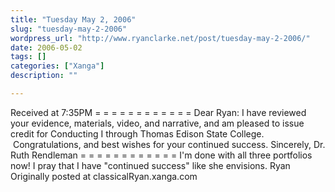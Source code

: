 ```yaml
---
title: "Tuesday May 2, 2006"
slug: "tuesday-may-2-2006"
wordpress_url: "http://www.ryanclarke.net/post/tuesday-may-2-2006/"
date: 2006-05-02
tags: []
categories: ["Xanga"]
description: ""

---
```


Received at 7:35PM
= = = = = = = = = = = =
Dear Ryan:
I have reviewed your evidence, materials, video, and narrative, and am pleased to issue credit for Conducting I through Thomas Edison State College.  Congratulations, and best wishes for your continued success.
Sincerely,
Dr. Ruth Rendleman
= = = = = = = = = = = =
I'm done with all three portfolios now!
I pray that I have "continued success" like she envisions.
Ryan
Originally posted at classicalRyan.xanga.com
